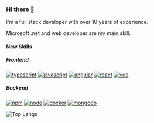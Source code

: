 ### Hi there 👋

I'm a full stack developer with over 10 years of experience.

Microsoft .net and web developer are my main skill.

#### New Skills

##### Frontend
[![typescript](https://aleen42.github.io/badges/src/typescript.svg)](https://aleen42.github.io/badges/)
[![javascript](https://aleen42.github.io/badges/src/javascript_dfc.svg)](https://aleen42.github.io/badges/)
[![angular](https://aleen42.github.io/badges/src/angular.svg)](https://aleen42.github.io/badges/)
[![react](https://aleen42.github.io/badges/src/react.svg)](https://aleen42.github.io/badges/)
[![vue](https://aleen42.github.io/badges/src/vue.svg)](https://aleen42.github.io/badges/)

##### Backend
[![npm](https://aleen42.github.io/badges/src/npm.svg)](https://aleen42.github.io/badges/)
[![node](https://aleen42.github.io/badges/src/node.svg)](https://aleen42.github.io/badges/)
[![docker](https://aleen42.github.io/badges/src/docker.svg)](https://aleen42.github.io/badges/)
[![mongodb](https://aleen42.github.io/badges/src/mongodb.svg)](https://aleen42.github.io/badges/)


![Top Langs](https://github-readme-stats.vercel.app/api/top-langs/?username=bianoraraujo&layout=compact&theme=shadow_blue)

<!--
**BianorAraujo/BianorAraujo** is a ✨ _special_ ✨ repository because its `README.md` (this file) appears on your GitHub profile.

Here are some ideas to get you started:

- 🔭 I’m currently working on ...
- 🌱 I’m currently learning ...
- 👯 I’m looking to collaborate on ...
- 🤔 I’m looking for help with ...
- 💬 Ask me about ...
- 📫 How to reach me: ...
- 😄 Pronouns: ...
- ⚡ Fun fact: ...
-->
